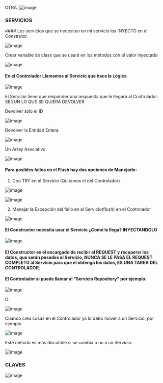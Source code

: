 


OTRA.
![image](https://user-images.githubusercontent.com/23094588/124496828-3e12b100-ddba-11eb-9d5e-b078505ab197.png)

### SERVICIOS

#### Los servicios que se necesiten en mi servicio los INYECTO en el Construtor.

![image](https://user-images.githubusercontent.com/23094588/124551861-0b58cf00-de33-11eb-987f-ba950ed7069e.png)

Crear variable de clase que se usará en los métodos con el valor Inyectado

![image](https://user-images.githubusercontent.com/23094588/124552300-a487e580-de33-11eb-89d0-757dbe074a6c.png)

#### En el Controlador Llamamos al Servicio que hace la Lógica

![image](https://user-images.githubusercontent.com/23094588/124553379-f2511d80-de34-11eb-85c2-2bd94493914a.png)

El Servicio tiene que responder una respuesta que le llegará al Controlador. SEGUN LO QUE SE QUIERA DEVOLVER

Devolver solo el ID

![image](https://user-images.githubusercontent.com/23094588/124553701-57a50e80-de35-11eb-8c79-453ac145b9ac.png)


Devolver la Entidad Entera

![image](https://user-images.githubusercontent.com/23094588/124553760-6db2cf00-de35-11eb-8cca-ecd716cc90bd.png)

Un Array Asociativo

![image](https://user-images.githubusercontent.com/23094588/124554018-c97d5800-de35-11eb-8781-1745bb8ecb7e.png)

#### Para posibles fallos en el Flush hay dos opciones de Manejarlo:

1) Con TRY en el Servicio (Quitamos el del Controlador)

![image](https://user-images.githubusercontent.com/23094588/124554405-3a247480-de36-11eb-965a-8d9aa03232dc.png)

![image](https://user-images.githubusercontent.com/23094588/124554822-abfcbe00-de36-11eb-91bb-f00b831adec4.png)

2) Manejar la Excepción del fallo en el Servicio(flush) en el Controlador

![image](https://user-images.githubusercontent.com/23094588/124555164-0c8bfb00-de37-11eb-824c-3730b7643aba.png)


#### El Constructor necesita usar el Servicio ¿Comó le llega? INYECTANDOLO

![image](https://user-images.githubusercontent.com/23094588/124567029-e1f46f00-de43-11eb-864a-cc788662216b.png)

#### El Constructor es el encargado de recibir el REQUEST y recuperar los datos, que serán pasados al Servicio, NUNCA SE LE PASA EL REQUEST COMPLETO al Servicio para que el obtenga los datos, ES UNA TAREA DEL CONTROLADOR.


#### El Controlador si puede llamar al "Servicio Repository" por ejemplo:

![image](https://user-images.githubusercontent.com/23094588/124573281-af4d7500-de49-11eb-86c6-5bf74fdb14b2.png)

O

![image](https://user-images.githubusercontent.com/23094588/124573382-c7bd8f80-de49-11eb-8065-259a859e8b2d.png)


Cuando creo cosas en el Controlador ya lo debo mover a un Servicio, por ejemplo:

![image](https://user-images.githubusercontent.com/23094588/124573561-f3d91080-de49-11eb-9a2f-ddb80c58b577.png)

Este método es más discutible si se cambia o no a un Servicio:

![image](https://user-images.githubusercontent.com/23094588/124574192-8679af80-de4a-11eb-9a9c-6ff0fb223d1a.png)

### CLAVES

![image](https://user-images.githubusercontent.com/23094588/124796608-a5af3480-df51-11eb-9b80-6e73df6bb1bb.png)






